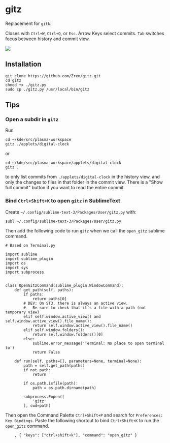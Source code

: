 # gitz

Replacement for `gitk`.

Closes with `Ctrl+W`, `Ctrl+Q`, or `Esc`. Arrow Keys select commits. `Tab` switches focus between history and commit view.

![](https://i.imgur.com/qa2S5IX.png)

## Installation

```
git clone https://github.com/Zren/gitz.git
cd gitz
chmod +x ./gitz.py
sudo cp ./gitz.py /usr/local/bin/gitz
```

## Tips

### Open a subdir in `gitz`

Run

```
cd ~/kde/src/plasma-workspace
gitz ./applets/digital-clock
```

or


```
cd ~/kde/src/plasma-workspace/applets/digital-clock
gitz .
```

to only list commits from `./applets/digital-clock` in the history view, and only the changes to files in that folder in the commit view. There is a "Show full commit" button if you want to read the entire commit.


### Bind `Ctrl+Shift+K` to open `gitz` in SublimeText

Create `~/.config/sublime-text-3/Packages/User/gitz.py` with:

```
subl ~/.config/sublime-text-3/Packages/User/gitz.py
```

Then add the following code to run `gitz` when we call the `open_gitz` sublime command.

```
# Based on Terminal.py

import sublime
import sublime_plugin
import os
import sys
import subprocess


class OpenGitzCommand(sublime_plugin.WindowCommand):
	def get_path(self, paths):
		if paths:
			return paths[0]
		# DEV: On ST3, there is always an active view.
		#   Be sure to check that it's a file with a path (not temporary view)
		elif self.window.active_view() and self.window.active_view().file_name():
			return self.window.active_view().file_name()
		elif self.window.folders():
			return self.window.folders()[0]
		else:
			sublime.error_message('Terminal: No place to open terminal to')
			return False

	def run(self, paths=[], parameters=None, terminal=None):
		path = self.get_path(paths)
		if not path:
			return

		if os.path.isfile(path):
			path = os.path.dirname(path)

		subprocess.Popen([
			'gitz'
		], cwd=path)
```

Then open the Command Palette `Ctrl+Shift+P` and search for `Preferences: Key Bindings`. Paste the following shortcut to bind `Ctrl+Shift+K` to run the `open_gitz` command.

```
	, { "keys": ["ctrl+shift+k"], "command": "open_gitz" }
```
